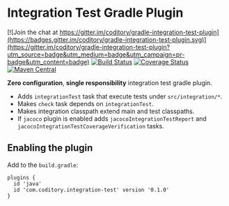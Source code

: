 # Integration Test Gradle Plugin

[![Join the chat at https://gitter.im/coditory/gradle-integration-test-plugin](https://badges.gitter.im/coditory/gradle-integration-test-plugin.svg)](https://gitter.im/coditory/gradle-integration-test-plugin?utm_source=badge&utm_medium=badge&utm_campaign=pr-badge&utm_content=badge)
[![Build Status](https://travis-ci.org/coditory/gradle-integration-test-plugin.svg?branch=master)](https://travis-ci.org/coditory/gradle-integration-test-plugin)
[![Coverage Status](https://coveralls.io/repos/coditory/gradle-integration-test-plugin/badge.svg?branch=development)](https://coveralls.io/r/coditory/gradle-integration-test-plugin)
[![Maven Central](https://maven-badges.herokuapp.com/maven-central/com.coditory.gradle/gradle-integration-test-plugin/badge.svg?style=flat)](https://maven-badges.herokuapp.com/maven-central/com.coditory.gradle/gradle-integration-test-plugin)

**Zero configuration**, **single responsibility** integration test gradle plugin.

- Adds `integrationTest` task that execute tests under `src/integration/*`.
- Makes `check` task depends on `integrationTest`.
- Makes integration classpath extend main and test classpaths.
- If `jacoco` plugin is enabled adds `jacocoIntegrationTestReport` and `jacocoIntegrationTestCoverageVerification` tasks.

## Enabling the plugin

Add to the `build.gradle`:

```
plugins {
  id 'java'
  id 'com.coditory.integration-test' version '0.1.0'
}
```
